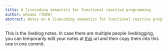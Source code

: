 ```yaml
---
title: A livecoding semantics for functional reactive programming
author: whoami (TODO)
abstract: Notes on A livecoding semantics for functional reactive programming
---
```


This is the liveblog notes.  In case there are multiple
people liveblogging, you can temporarily edit your notes
at [this](a-livecoding-semanti/template.md) url and then copy them into this one in one
commit.
